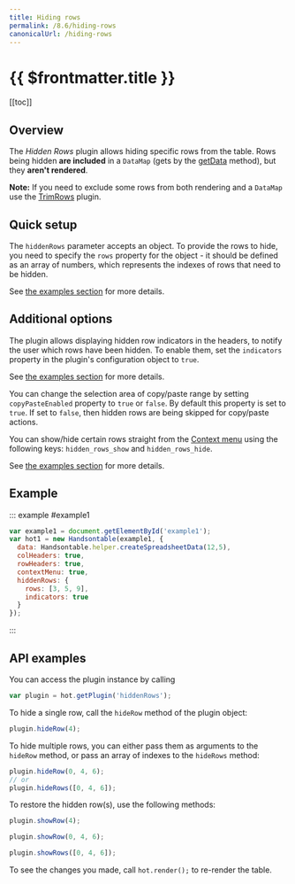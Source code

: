 ```yaml
---
title: Hiding rows
permalink: /8.6/hiding-rows
canonicalUrl: /hiding-rows
---
```


# {{ $frontmatter.title }}

[[toc]]

## Overview

The _Hidden Rows_ plugin allows hiding specific rows from the table. Rows being hidden **are included** in a `DataMap` (gets by the [getData](api/core.md#getData) method), but they **aren't rendered**.

**Note:** If you need to exclude some rows from both rendering and a `DataMap` use the [TrimRows](trimming-rows.md) plugin.

## Quick setup

The `hiddenRows` parameter accepts an object. To provide the rows to hide, you need to specify the `rows` property for the object - it should be defined as an array of numbers, which represents the indexes of rows that need to be hidden.

See [the examples section](#example) for more details.

## Additional options

The plugin allows displaying hidden row indicators in the headers, to notify the user which rows have been hidden.
To enable them, set the `indicators` property in the plugin's configuration object to `true`.

See [the examples section](#example) for more details.

You can change the selection area of copy/paste range by setting `copyPasteEnabled` property to `true` or `false`. By default this property is set to `true`. If set to `false`, then hidden rows are being skipped for copy/paste actions.

You can show/hide certain rows straight from the [Context menu](context-menu.md) using the following keys: `hidden_rows_show` and `hidden_rows_hide`.

See [the examples section](#example) for more details.

## Example

::: example #example1
```js
var example1 = document.getElementById('example1');
var hot1 = new Handsontable(example1, {
  data: Handsontable.helper.createSpreadsheetData(12,5),
  colHeaders: true,
  rowHeaders: true,
  contextMenu: true,
  hiddenRows: {
    rows: [3, 5, 9],
    indicators: true
  }
});
```
:::

## API examples

You can access the plugin instance by calling

```js
var plugin = hot.getPlugin('hiddenRows');
```

To hide a single row, call the `hideRow` method of the plugin object:

```js
plugin.hideRow(4);
```

To hide multiple rows, you can either pass them as arguments to the `hideRow` method, or pass an array of indexes to the `hideRows` method:

```js
plugin.hideRow(0, 4, 6);
// or
plugin.hideRows([0, 4, 6]);
```

To restore the hidden row(s), use the following methods:

```js
plugin.showRow(4);
```
```js
plugin.showRow(0, 4, 6);
```
```js
plugin.showRows([0, 4, 6]);
```

To see the changes you made, call `hot.render();` to re-render the table.
